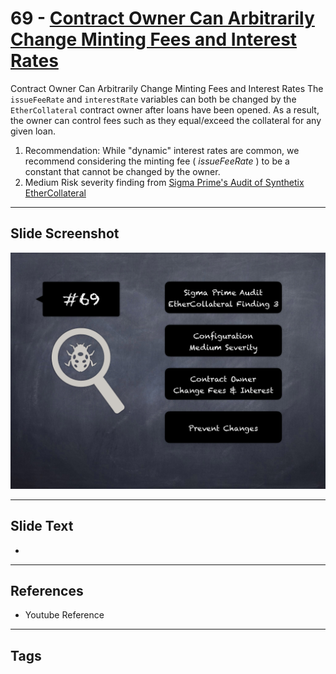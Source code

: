 
# 69 - [Contract Owner Can Arbitrarily Change Minting Fees and Interest Rates](./Contract%20Owner%20Can%20Arbitrarily%20Change%20Minting%20Fees%20and%20Interest%20Rates.md)

Contract Owner Can Arbitrarily Change Minting Fees and Interest Rates The `issueFeeRate` and `interestRate` variables can both be changed by the `EtherCollateral` contract owner after loans have been opened. As a result, the owner can control fees such as they equal/exceed the collateral for any given loan.


1. Recommendation: While "dynamic" interest rates are common, we recommend considering the minting fee ( _issueFeeRate_ ) to be a constant that cannot be changed by the owner.
2. Medium Risk severity finding from [Sigma Prime's Audit of Synthetix EtherCollateral](https://github.com/sigp/public-audits/blob/master/synthetix/ethercollateral/review.pdf)


___
## Slide Screenshot
![069.png](../../images/7.%20Audit%20Findings%20101/069.png)
___
## Slide Text
- 
___
## References
- Youtube Reference
___
## Tags
